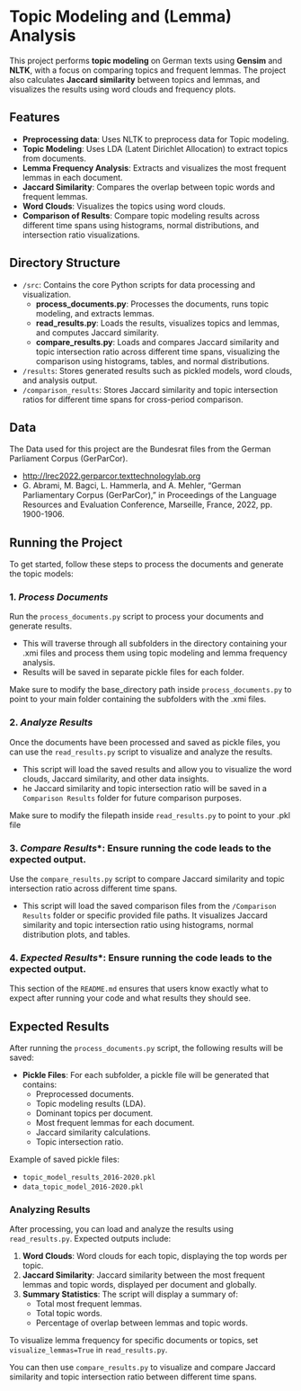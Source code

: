 # Topic Modeling and (Lemma) Analysis

This project performs **topic modeling** on German texts using **Gensim** and **NLTK**, with a focus on comparing topics and frequent lemmas. The project also calculates **Jaccard similarity** between topics and lemmas, and visualizes the results using word clouds and frequency plots.

## Features
- **Preprocessing data**: Uses NLTK to preprocess data for Topic modeling.
- **Topic Modeling**: Uses LDA (Latent Dirichlet Allocation) to extract topics from documents.
- **Lemma Frequency Analysis**: Extracts and visualizes the most frequent lemmas in each document.
- **Jaccard Similarity**: Compares the overlap between topic words and frequent lemmas.
- **Word Clouds**: Visualizes the topics using word clouds.
-  **Comparison of Results**: Compare topic modeling results across different time spans using histograms, normal distributions, and intersection ratio visualizations.

## Directory Structure
- `/src`: Contains the core Python scripts for data processing and visualization.
  - **process_documents.py**: Processes the documents, runs topic modeling, and extracts lemmas.
  - **read_results.py**: Loads the results, visualizes topics and lemmas, and computes Jaccard similarity.
  - **compare_results.py**: Loads and compares Jaccard similarity and topic intersection ratio across different time spans, visualizing the comparison using histograms, tables, and normal distributions.
- `/results`: Stores generated results such as pickled models, word clouds, and analysis output.
- `/comparison_results`: Stores Jaccard similarity and topic intersection ratios for different time spans for cross-period comparison.

## Data

The Data used for this project are the Bundesrat files from the German Parliament Corpus (GerParCor). 
- http://lrec2022.gerparcor.texttechnologylab.org
- G. Abrami, M. Bagci, L. Hammerla, and A. Mehler, “German Parliamentary Corpus (GerParCor),” in Proceedings of the Language Resources and Evaluation Conference, Marseille, France, 2022, pp. 1900-1906.

## Running the Project

To get started, follow these steps to process the documents and generate the topic models:

### 1. *Process Documents*
Run the `process_documents.py` script to process your documents and generate results.
- This will traverse through all subfolders in the directory containing your .xmi files and process them using topic modeling and lemma frequency analysis.
- Results will be saved in separate pickle files for each folder.

Make sure to modify the base_directory path inside `process_documents.py` to point to your main folder containing the subfolders with the .xmi files.

### 2. *Analyze Results*
Once the documents have been processed and saved as pickle files, you can use the `read_results.py` script to visualize and analyze the results.
- This script will load the saved results and allow you to visualize the word clouds, Jaccard similarity, and other data insights.
- he Jaccard similarity and topic intersection ratio will be saved in a `Comparison Results` folder for future comparison purposes.

Make sure to modify the filepath inside `read_results.py` to point to your .pkl file

### 3. *Compare Results**: Ensure running the code leads to the expected output.
Use the `compare_results.py` script to compare Jaccard similarity and topic intersection ratio across different time spans.
- This script will load the saved comparison files from the `/Comparison Results` folder or specific provided file paths.
It visualizes Jaccard similarity and topic intersection ratio using histograms, normal distribution plots, and tables.

### 4. *Expected Results**: Ensure running the code leads to the expected output.
This section of the `README.md` ensures that users know exactly what to expect after running your code and what results they should see.

## Expected Results

After running the `process_documents.py` script, the following results will be saved:

- **Pickle Files**: For each subfolder, a pickle file will be generated that contains:
  - Preprocessed documents.
  - Topic modeling results (LDA).
  - Dominant topics per document.
  - Most frequent lemmas for each document.
  - Jaccard similarity calculations.
  - Topic intersection ratio.

Example of saved pickle files: 
- `topic_model_results_2016-2020.pkl`
- `data_topic_model_2016-2020.pkl`

### Analyzing Results

After processing, you can load and analyze the results using `read_results.py`. Expected outputs include:

1. **Word Clouds**: Word clouds for each topic, displaying the top words per topic.
2. **Jaccard Similarity**: Jaccard similarity between the most frequent lemmas and topic words, displayed per document and globally.
3. **Summary Statistics**: The script will display a summary of:
   - Total most frequent lemmas.
   - Total topic words.
   - Percentage of overlap between lemmas and topic words.
   
To visualize lemma frequency for specific documents or topics, set `visualize_lemmas=True` in `read_results.py`.

You can then use `compare_results.py` to visualize and compare Jaccard similarity and topic intersection ratio between different time spans.
